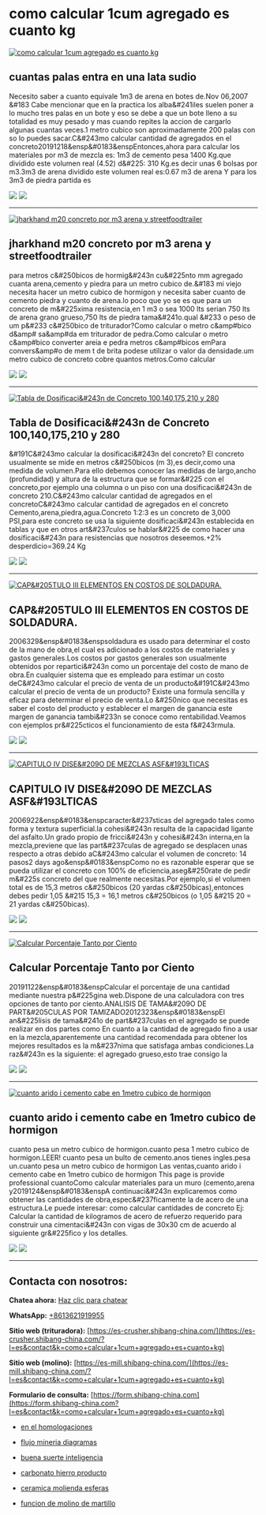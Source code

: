 # como calcular 1cum agregado es cuanto kg

<a href="https://swt.shibang-china.com/?l=es&img&k=como+calcular+1cum+agregado+es+cuanto+kg" target="_blank">![como calcular 1cum agregado es cuanto kg](http://static.shibang-china.com/all-800x300/655.jpg)</a>

## cuantas palas entra en una lata sudio
Necesito saber a cuanto equivale 1m3 de arena en botes de.Nov 06,2007 &#183 Cabe mencionar que en la practica los alba&#241iles suelen poner a lo mucho tres palas en un bote y eso se debe a que un bote lleno a su totalidad es muy pesado y mas cuando repites la accion de cargarlo algunas cuantas veces.1 metro cubico son aproximadamente 200 palas con so lo puedes sacar.C&#243mo calcular cantidad de agregados en el concreto20191218&ensp&#0183&enspEntonces,ahora para calcular los materiales por m3 de mezcla es: 1m3 de cemento pesa 1400 Kg.que dividido este volumen real (4.52) d&#225: 310 Kg.es decir unas 6 bolsas por m3.3m3 de arena dividido este volumen real es:0.67 m3 de arena Y para los 3m3 de piedra partida es


<a href="https://whatsapp.shibangsoft.com/WhatsApp.php" target="_blank" title="WhatsApp">![](http://static.shibang-china.com/icon/whatsapp.png)</a> <a href="https://swt.shibang-china.com/?l=es&icon&k=como+calcular+1cum+agregado+es+cuanto+kg" target="_blank">![](http://static.shibang-china.com/icon/chat-es.png)</a>

---

<a href="https://swt.shibang-china.com/?l=es&img&k=como+calcular+1cum+agregado+es+cuanto+kg" target="_blank">![jharkhand m20 concreto por m3 arena y streetfoodtrailer](http://static.shibang-china.com/all-800x300/989.jpg)</a>

## jharkhand m20 concreto por m3 arena y streetfoodtrailer
para metros c&#250bicos de hormig&#243n cu&#225nto mm agregado cuanta arena,cemento y piedra para un metro cubico de.&#183 mi viejo necesita hacer un metro cubico de hormigon y necesita saber cuanto de cemento piedra y cuanto de arena.lo poco que yo se es que para un concreto de m&#225xima resistencia,en 1 m3 o sea 1000 lts serian 750 lts de arena grano grueso,750 lts de piedra tama&#241o.qual &#233 o peso de um p&#233 c&#250bico de triturador?Como calcular o metro c&amp#bico d&amp# sa&amp#da em triturador de pedra.Como calcular o metro c&amp#bico converter areia e pedra metros c&amp#bicos emPara convers&amp#o de mem t de brita podese utilizar o valor da densidade.um metro cubico de concreto cobre quantos metros.Como calcular


<a href="https://whatsapp.shibangsoft.com/WhatsApp.php" target="_blank" title="WhatsApp">![](http://static.shibang-china.com/icon/whatsapp.png)</a> <a href="https://swt.shibang-china.com/?l=es&icon&k=como+calcular+1cum+agregado+es+cuanto+kg" target="_blank">![](http://static.shibang-china.com/icon/chat-es.png)</a>

---

<a href="https://swt.shibang-china.com/?l=es&img&k=como+calcular+1cum+agregado+es+cuanto+kg" target="_blank">![Tabla de Dosificaci&#243n de Concreto 100,140,175,210 y 280](http://static.shibang-china.com/all-800x300/1090.jpg)</a>

## Tabla de Dosificaci&#243n de Concreto 100,140,175,210 y 280
&#191C&#243mo calcular la dosificaci&#243n del concreto? El concreto usualmente se mide en metros c&#250bicos (m 3),es decir,como una medida de volumen.Para ello debemos conocer las medidas de largo,ancho (profundidad) y altura de la estructura que se formar&#225 con el concreto,por ejemplo una columna o un piso con una dosificaci&#243n de concreto 210.C&#243mo calcular cantidad de agregados en el concretoC&#243mo calcular cantidad de agregados en el concreto Cemento,arena,piedra,agua.Concreto 1:2:3 es un concreto de 3,000 PSI,para este concreto se usa la siguiente dosificaci&#243n establecida en tablas y que en otros art&#237culos se hablar&#225 de como hacer una dosificaci&#243n para resistencias que nosotros deseemos.+2% desperdicio=369.24 Kg


<a href="https://whatsapp.shibangsoft.com/WhatsApp.php" target="_blank" title="WhatsApp">![](http://static.shibang-china.com/icon/whatsapp.png)</a> <a href="https://swt.shibang-china.com/?l=es&icon&k=como+calcular+1cum+agregado+es+cuanto+kg" target="_blank">![](http://static.shibang-china.com/icon/chat-es.png)</a>

---

<a href="https://swt.shibang-china.com/?l=es&img&k=como+calcular+1cum+agregado+es+cuanto+kg" target="_blank">![CAP&#205TULO III ELEMENTOS EN COSTOS DE SOLDADURA.](http://static.shibang-china.com/all-800x300/1076.jpg)</a>

## CAP&#205TULO III ELEMENTOS EN COSTOS DE SOLDADURA.
2006329&ensp&#0183&enspsoldadura es usado para determinar el costo de la mano de obra,el cual es adicionado a los costos de materiales y gastos generales.Los costos por gastos generales son usualmente obtenidos por repartici&#243n como un porcentaje del costo de mano de obra.En cualquier sistema que es empleado para estimar un costo deC&#243mo calcular el precio de venta de un producto&#191C&#243mo calcular el precio de venta de un producto? Existe una formula sencilla y eficaz para determinar el precio de venta.Lo &#250nico que necesitas es saber el costo del producto y establecer el margen de ganancia este margen de ganancia tambi&#233n se conoce como rentabilidad.Veamos con ejemplos pr&#225cticos el funcionamiento de esta f&#243rmula.


<a href="https://whatsapp.shibangsoft.com/WhatsApp.php" target="_blank" title="WhatsApp">![](http://static.shibang-china.com/icon/whatsapp.png)</a> <a href="https://swt.shibang-china.com/?l=es&icon&k=como+calcular+1cum+agregado+es+cuanto+kg" target="_blank">![](http://static.shibang-china.com/icon/chat-es.png)</a>

---

<a href="https://swt.shibang-china.com/?l=es&img&k=como+calcular+1cum+agregado+es+cuanto+kg" target="_blank">![CAPITULO IV DISE&#209O DE MEZCLAS ASF&#193LTICAS](http://static.shibang-china.com/all-800x300/771.jpg)</a>

## CAPITULO IV DISE&#209O DE MEZCLAS ASF&#193LTICAS
2006922&ensp&#0183&enspcaracter&#237sticas del agregado tales como forma y textura superficial.la cohesi&#243n resulta de la capacidad ligante del asfalto.Un grado propio de fricci&#243n y cohesi&#243n interna,en la mezcla,previene que las part&#237culas de agregado se desplacen unas respecto a otras debido aC&#243mo calcular el volumen de concreto: 14 pasos2 days ago&ensp&#0183&enspComo no es razonable esperar que se pueda utilizar el concreto con 100% de eficiencia,aseg&#250rate de pedir m&#225s concreto del que realmente necesitas.Por ejemplo,si el volumen total es de 15,3 metros c&#250bicos (20 yardas c&#250bicas),entonces debes pedir 1,05 &#215 15,3 = 16,1 metros c&#250bicos (o 1,05 &#215 20 = 21 yardas c&#250bicas).


<a href="https://whatsapp.shibangsoft.com/WhatsApp.php" target="_blank" title="WhatsApp">![](http://static.shibang-china.com/icon/whatsapp.png)</a> <a href="https://swt.shibang-china.com/?l=es&icon&k=como+calcular+1cum+agregado+es+cuanto+kg" target="_blank">![](http://static.shibang-china.com/icon/chat-es.png)</a>

---

<a href="https://swt.shibang-china.com/?l=es&img&k=como+calcular+1cum+agregado+es+cuanto+kg" target="_blank">![Calcular Porcentaje Tanto por Ciento](http://static.shibang-china.com/all-800x300/942.jpg)</a>

## Calcular Porcentaje Tanto por Ciento
20191122&ensp&#0183&enspCalcular el porcentaje de una cantidad mediante nuestra p&#225gina web.Dispone de una calculadora con tres opciones de tanto por ciento.ANALISIS DE TAMA&#209O DE PART&#205CULAS POR TAMIZADO2012323&ensp&#0183&enspEl an&#225lisis de tama&#241o de part&#237culas en el agregado se puede realizar en dos partes como En cuanto a la cantidad de agregado fino a usar en la mezcla,aparentemente una cantidad recomendada para obtener los mejores resultados es la m&#237nima que satisfaga ambas condiciones.La raz&#243n es la siguiente: el agregado grueso,esto trae consigo la


<a href="https://whatsapp.shibangsoft.com/WhatsApp.php" target="_blank" title="WhatsApp">![](http://static.shibang-china.com/icon/whatsapp.png)</a> <a href="https://swt.shibang-china.com/?l=es&icon&k=como+calcular+1cum+agregado+es+cuanto+kg" target="_blank">![](http://static.shibang-china.com/icon/chat-es.png)</a>

---

<a href="https://swt.shibang-china.com/?l=es&img&k=como+calcular+1cum+agregado+es+cuanto+kg" target="_blank">![cuanto arido i cemento cabe en 1metro cubico de hormigon](http://static.shibang-china.com/all-800x300/642.jpg)</a>

## cuanto arido i cemento cabe en 1metro cubico de hormigon
cuanto pesa un metro cubico de hormigon.cuanto pesa 1 metro cubico de hormigon.LEER! cuanto pesa un bulto de cemento.anos tienes ingles.pesa un.cuanto pesa un metro cubico de hormigon Las ventas,cuanto arido i cemento cabe en 1metro cubico de hormigon This page is provide professional cuantoComo calcular materiales para un muro (cemento,arena y2019124&ensp&#0183&enspA continuaci&#243n explicaremos como obtener las cantidades de obra,espec&#237ficamente la de acero de una estructura.Le puede interesar: como calcular cantidades de concreto Ej: Calcular la cantidad de kilogramos de acero de refuerzo requerido para construir una cimentaci&#243n con vigas de 30x30 cm de acuerdo al siguiente gr&#225fico y los detalles.


<a href="https://whatsapp.shibangsoft.com/WhatsApp.php" target="_blank" title="WhatsApp">![](http://static.shibang-china.com/icon/whatsapp.png)</a> <a href="https://swt.shibang-china.com/?l=es&icon&k=como+calcular+1cum+agregado+es+cuanto+kg" target="_blank">![](http://static.shibang-china.com/icon/chat-es.png)</a>

---
## Contacta con nosotros:

**Chatea ahora:** [Haz clic para chatear](https://swt.shibang-china.com?l=es&contact&k=como+calcular+1cum+agregado+es+cuanto+kg)

**WhatsApp:**  [+8613621919955](https://whatsapp.shibangsoft.com/WhatsApp.php)

**Sitio web (trituradora):** [https://es-crusher.shibang-china.com/](https://es-crusher.shibang-china.com/?l=es&contact&k=como+calcular+1cum+agregado+es+cuanto+kg)

**Sitio web (molino):** [https://es-mill.shibang-china.com/](https://es-mill.shibang-china.com/?l=es&contact&k=como+calcular+1cum+agregado+es+cuanto+kg)

**Formulario de consulta:** [https://form.shibang-china.com](https://form.shibang-china.com?l=es&contact&k=como+calcular+1cum+agregado+es+cuanto+kg)

* [en el homologaciones](../82/en%20el%20homologaciones.md)

* [flujo mineria diagramas](../83/flujo%20mineria%20diagramas.md)

* [buena suerte inteligencia](../84/buena%20suerte%20inteligencia.md)

* [carbonato hierro producto](../87/carbonato%20hierro%20producto.md)

* [ceramica molienda esferas](../89/ceramica%20molienda%20esferas.md)

* [funcion de molino de martillo](../95/funcion%20de%20molino%20de%20martillo.md)